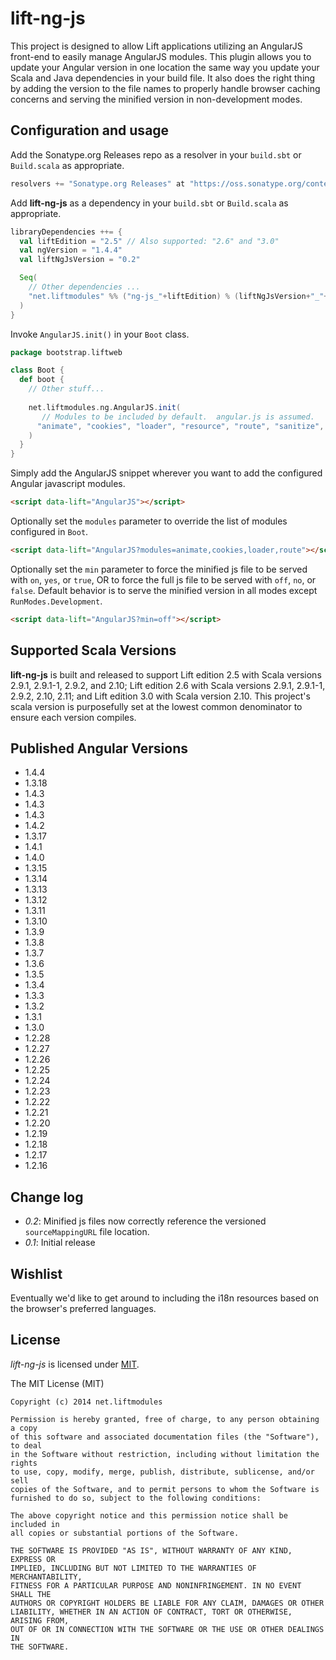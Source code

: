 # lift-ng-js

This project is designed to allow Lift applications utilizing an AngularJS front-end to easily manage AngularJS modules.  This plugin allows you to update your Angular version in one location the same way you update your Scala and Java dependencies in your build file.  It also does the right thing by adding the version to the file names to properly handle browser caching concerns and serving the minified version in non-development modes.

## Configuration and usage

Add the Sonatype.org Releases repo as a resolver in your `build.sbt` or `Build.scala` as appropriate.

```scala
resolvers += "Sonatype.org Releases" at "https://oss.sonatype.org/content/repositories/releases/"
```

Add **lift-ng-js** as a dependency in your `build.sbt` or `Build.scala` as appropriate.

```scala
libraryDependencies ++= {
  val liftEdition = "2.5" // Also supported: "2.6" and "3.0"
  val ngVersion = "1.4.4"
  val liftNgJsVersion = "0.2"

  Seq(
    // Other dependencies ...
    "net.liftmodules" %% ("ng-js_"+liftEdition) % (liftNgJsVersion+"_"+ngVersion) % "compile"
  )
}
```

Invoke `AngularJS.init()` in your `Boot` class.

```scala
package bootstrap.liftweb

class Boot {
  def boot {
    // Other stuff...
    
    net.liftmodules.ng.AngularJS.init(
       // Modules to be included by default.  angular.js is assumed.
      "animate", "cookies", "loader", "resource", "route", "sanitize", "touch"
    )
  }
}
```

Simply add the AngularJS snippet wherever you want to add the configured Angular javascript modules.

```html
<script data-lift="AngularJS"></script>
```

Optionally set the `modules` parameter to override the list of modules configured in `Boot`.

```html
<script data-lift="AngularJS?modules=animate,cookies,loader,route"></script>
```

Optionally set the `min` parameter to force the minified js file to be served with `on`, `yes`, or `true`, OR to force the full js file to be served with `off`, `no`, or `false`.  Default behavior is to serve the minified version in all modes except `RunModes.Development`.

```html
<script data-lift="AngularJS?min=off"></script>
```


## Supported Scala Versions

**lift-ng-js** is built and released to support Lift edition 2.5 with Scala versions 2.9.1, 2.9.1-1, 2.9.2, and 2.10; Lift edition 2.6 with Scala versions 2.9.1, 2.9.1-1, 2.9.2, 2.10, 2.11; and Lift edition 3.0 with Scala version 2.10.  This project's scala version is purposefully set at the lowest common denominator to ensure each version compiles.

## Published Angular Versions
* 1.4.4
* 1.3.18
* 1.4.3
* 1.4.3
* 1.4.3
* 1.4.2
* 1.3.17
* 1.4.1
* 1.4.0
* 1.3.15
* 1.3.14
* 1.3.13
* 1.3.12
* 1.3.11
* 1.3.10
* 1.3.9
* 1.3.8
* 1.3.7
* 1.3.6
* 1.3.5
* 1.3.4
* 1.3.3
* 1.3.2
* 1.3.1
* 1.3.0
* 1.2.28
* 1.2.27
* 1.2.26
* 1.2.25
* 1.2.24
* 1.2.23
* 1.2.22
* 1.2.21
* 1.2.20
* 1.2.19
* 1.2.18
* 1.2.17
* 1.2.16

## Change log

* *0.2*: Minified js files now correctly reference the versioned `sourceMappingURL` file location.
* *0.1*: Initial release

## Wishlist

Eventually we'd like to get around to including the i18n resources based on the browser's preferred languages.

## License

*lift-ng-js* is licensed under [MIT](http://opensource.org/licenses/MIT).

   The MIT License (MIT)

    Copyright (c) 2014 net.liftmodules

    Permission is hereby granted, free of charge, to any person obtaining a copy
    of this software and associated documentation files (the "Software"), to deal
    in the Software without restriction, including without limitation the rights
    to use, copy, modify, merge, publish, distribute, sublicense, and/or sell
    copies of the Software, and to permit persons to whom the Software is
    furnished to do so, subject to the following conditions:

    The above copyright notice and this permission notice shall be included in
    all copies or substantial portions of the Software.

    THE SOFTWARE IS PROVIDED "AS IS", WITHOUT WARRANTY OF ANY KIND, EXPRESS OR
    IMPLIED, INCLUDING BUT NOT LIMITED TO THE WARRANTIES OF MERCHANTABILITY,
    FITNESS FOR A PARTICULAR PURPOSE AND NONINFRINGEMENT. IN NO EVENT SHALL THE
    AUTHORS OR COPYRIGHT HOLDERS BE LIABLE FOR ANY CLAIM, DAMAGES OR OTHER
    LIABILITY, WHETHER IN AN ACTION OF CONTRACT, TORT OR OTHERWISE, ARISING FROM,
    OUT OF OR IN CONNECTION WITH THE SOFTWARE OR THE USE OR OTHER DEALINGS IN
    THE SOFTWARE.